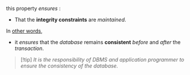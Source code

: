 this property *ensures* :
- That the **integrity constraints** are *maintained*.

In <u>other words</u>,
- it *ensures* that the *database* remains **consistent** *before* and *after* the *transaction*. 

>[!tip] *It is the responsibility of DBMS and application programmer to ensure the consistency of the database.*